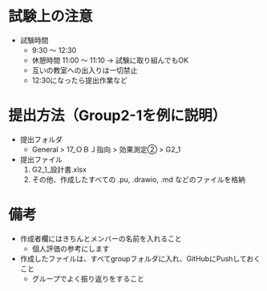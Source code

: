 # 試験上の注意
- 試験時間
  - 9:30 ～ 12:30
  - 休憩時間 11:00 〜 11:10 → 試験に取り組んでもOK
  - 互いの教室への出入りは一切禁止
  - 12:30になったら提出作業など

# 提出方法（Group2-1を例に説明）
- 提出フォルダ
  - General > 17_ＯＢＪ指向 > 効果測定➁ > G2_1
- 提出ファイル
    1. G2_1_設計書.xlsx
    2. その他、作成したすべての .pu, .drawio, .md などのファイルを格納

# 備考
- 作成者欄にはきちんとメンバーの名前を入れること
  - 個人評価の参考にします
- 作成したファイルは、すべてgroupフォルダに入れ、GitHubにPushしておくこと
  - グループでよく振り返りをすること

